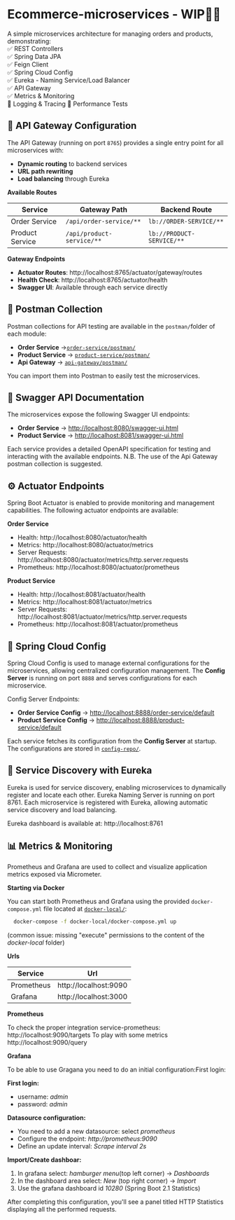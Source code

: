 # Ecommerce-microservices - WIP👨‍💻
A simple microservices architecture for managing orders and products, demonstrating:  
✅ REST Controllers  
✅ Spring Data JPA  
✅ Feign Client  
✅ Spring Cloud Config  
✅ Eureka - Naming Service/Load Balancer  
✅ API Gateway  
✅ Metrics & Monitoring  
🚧 Logging & Tracing
🚧 Performance Tests  


## 🌉 API Gateway Configuration
The API Gateway (running on port `8765`) provides a single entry point for all microservices with:
- **Dynamic routing** to backend services
- **URL path rewriting**
- **Load balancing** through Eureka

**Available Routes**

| Service        | Gateway Path                  | Backend Route                     |
|----------------|-------------------------------|-----------------------------------|
| Order Service  | `/api/order-service/**`       | `lb://ORDER-SERVICE/**`           |
| Product Service| `/api/product-service/**`     | `lb://PRODUCT-SERVICE/**`         |

**Gateway Endpoints**

- **Actuator Routes**: http://localhost:8765/actuator/gateway/routes
- **Health Check**: http://localhost:8765/actuator/health
- **Swagger UI**: Available through each service directly


## 📂 Postman Collection
Postman collections for API testing are available in the `postman/`folder of each module:

- **Order Service** →[`order-service/postman/`](order-service/postman/)
- **Product Service** → [`product-service/postman/`](product-service/postman/)
- **Api Gateway** → [`api-gateway/postman/`](api-gateway/postman/)

You can import them into Postman to easily test the microservices.


## 📜 Swagger API Documentation

The microservices expose the following Swagger UI endpoints:

- **Order Service** → [http://localhost:8080/swagger-ui.html](http://localhost:8080/swagger-ui.html)
- **Product Service** → [http://localhost:8081/swagger-ui.html](http://localhost:8081/swagger-ui.html)

Each service provides a detailed OpenAPI specification for testing and interacting with the available endpoints.
N.B. The use of the Api Gateway postman collection is suggested.


## ⚙️ Actuator Endpoints
Spring Boot Actuator is enabled to provide monitoring and management capabilities. The following actuator endpoints are available:

**Order Service**

- Health: http://localhost:8080/actuator/health
- Metrics: http://localhost:8080/actuator/metrics
- Server Requests: http://localhost:8080/actuator/metrics/http.server.requests
- Prometheus: http://localhost:8080/actuator/prometheus

**Product Service**

- Health: http://localhost:8081/actuator/health
- Metrics: http://localhost:8081/actuator/metrics
- Server Requests: http://localhost:8081/actuator/metrics/http.server.requests
- Prometheus: http://localhost:8081/actuator/prometheus


## 🔧 Spring Cloud Config
Spring Cloud Config is used to manage external configurations for the microservices, allowing centralized configuration management. The **Config Server** is running on port `8888` and serves configurations for each microservice.

Config Server Endpoints:
- **Order Service Config** → [http://localhost:8888/order-service/default](http://localhost:8888/order-service/default)
- **Product Service Config** → [http://localhost:8888/product-service/default](http://localhost:8888/product-service/default)

Each service fetches its configuration from the **Config Server** at startup. 
The configurations are stored in [`config-repo/`](config-repo).


## 🔄 Service Discovery with Eureka

Eureka is used for service discovery, enabling microservices to dynamically register and locate each other.
Eureka Naming Server is running on port 8761.
Each microservice is registered with Eureka, allowing automatic service discovery and load balancing.

Eureka dashboard is available at: http://localhost:8761


## 📊 Metrics & Monitoring
Prometheus and Grafana are used to collect and visualize application metrics exposed via Micrometer.

**Starting via Docker**

You can start both Prometheus and Grafana using the provided `docker-compose.yml` file located at [`docker-local/`](docker-local/):

```bash 
  docker-compose -f docker-local/docker-compose.yml up
```
(common issue: missing "execute" permissions to the content of the _docker-local_ folder)

**Urls**

| Service    | Url                   | 
|------------|-----------------------|
| Prometheus | http://localhost:9090 |
| Grafana    | http://localhost:3000 |

**Prometheus**

To check the proper integration service-prometheus: http://localhost:9090/targets
To play with some metrics http://localhost:9090/query

**Grafana**

To be able to use Gragana you need to do an initial configuration:First login:

****First login:****
* username: _admin_
* password: _admin_   

****Datasource configuration:****
* You need to add a new datasource: select _prometheus_  
* Configure the endpoint: _http://prometheus:9090_    
* Define an update interval: _Scrape interval 2s_  

****Import/Create dashboar:****
1. In grafana select: _hamburger menu_(top left corner) -> _Dashboards_
2. In the dashboard area select: _New_ (top right corner) -> _Import_
3. Use the grafana dashboard id _10280_ (Spring Boot 2.1 Statistics)

After completing this configuration, you'll see a panel titled HTTP Statistics displaying all the performed requests.
